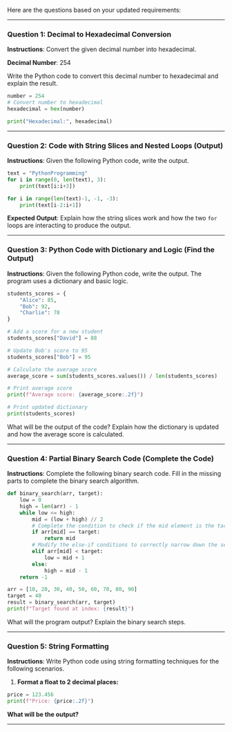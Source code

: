 Here are the questions based on your updated requirements:

---

### Question 1: Decimal to Hexadecimal Conversion
**Instructions**: Convert the given decimal number into hexadecimal. 

**Decimal Number**: 254

Write the Python code to convert this decimal number to hexadecimal and explain the result.

```python
number = 254
# Convert number to hexadecimal
hexadecimal = hex(number)

print("Hexadecimal:", hexadecimal)
```

---

### Question 2: Code with String Slices and Nested Loops (Output)
**Instructions**: Given the following Python code, write the output.

```python
text = "PythonProgramming"
for i in range(0, len(text), 3):
    print(text[i:i+3])

for i in range(len(text)-1, -1, -3):
    print(text[i-2:i+1])
```

**Expected Output**:
Explain how the string slices work and how the two `for` loops are interacting to produce the output.

---

### Question 3: Python Code with Dictionary and Logic (Find the Output)
**Instructions**: Given the following Python code, write the output. The program uses a dictionary and basic logic.

```python
students_scores = {
    "Alice": 85,
    "Bob": 92,
    "Charlie": 78
}

# Add a score for a new student
students_scores["David"] = 88

# Update Bob's score to 95
students_scores["Bob"] = 95

# Calculate the average score
average_score = sum(students_scores.values()) / len(students_scores)

# Print average score
print(f"Average score: {average_score:.2f}")

# Print updated dictionary
print(students_scores)
```

What will be the output of the code? Explain how the dictionary is updated and how the average score is calculated.

---

### Question 4: Partial Binary Search Code (Complete the Code)
**Instructions**: Complete the following binary search code. Fill in the missing parts to complete the binary search algorithm.

```python
def binary_search(arr, target):
    low = 0
    high = len(arr) - 1
    while low <= high:
        mid = (low + high) // 2
        # Complete the condition to check if the mid element is the target
        if arr[mid] == target:
            return mid
        # Modify the else-if conditions to correctly narrow down the search
        elif arr[mid] < target:
            low = mid + 1
        else:
            high = mid - 1
    return -1

arr = [10, 20, 30, 40, 50, 60, 70, 80, 90]
target = 40
result = binary_search(arr, target)
print(f"Target found at index: {result}")
```

What will the program output? Explain the binary search steps.

---

### Question 5: String Formatting
**Instructions**: Write Python code using string formatting techniques for the following scenarios.

1. **Format a float to 2 decimal places:**

```python
price = 123.456
print(f"Price: {price:.2f}")
```

**What will be the output?**

---

